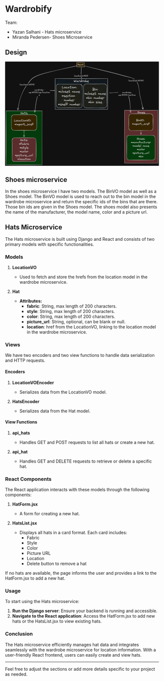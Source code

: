 # Wardrobify

Team:

* Yazan Salhani - Hats microservice
* Miranda Pedersen- Shoes Microservice

## Design
![An excalidraw gragh to show the architecture of the project](image.png)


## Shoes microservice

In the shoes microservice I have two models. The BinVO model as well as a Shoes model. The BinVO model is used to reach out to the bin model in the wardrobe microservice and return the specific ids of the bins that are there. Those bin ids are given in the Shoes model. The shoes model also presents the name of the manufacturer, the model name, color and a picture url.



## Hats Microservice

The Hats microservice is built using Django and React and consists of two primary models with specific functionalities.

### Models

1. **LocationVO**
   - Used to fetch and store the hrefs from the location model in the wardrobe microservice.

2. **Hat**
   - **Attributes:**
     - **fabric**: String, max length of 200 characters.
     - **style**: String, max length of 200 characters.
     - **color**: String, max length of 200 characters.
     - **picture_url**: String, optional, can be blank or null.
     - **location**: href from the LocationVO, linking to the location model in the wardrobe microservice.

### Views

We have two encoders and two view functions to handle data serialization and HTTP requests.

#### Encoders

1. **LocationVOEncoder**
   - Serializes data from the LocationVO model.

2. **HatsEncoder**
   - Serializes data from the Hat model.

#### View Functions

1. **api_hats**
   - Handles GET and POST requests to list all hats or create a new hat.

2. **api_hat**
   - Handles GET and DELETE requests to retrieve or delete a specific hat.

### React Components

The React application interacts with these models through the following components:

1. **HatForm.jsx**
   - A form for creating a new hat.

2. **HatsList.jsx**
   - Displays all hats in a card format. Each card includes:
     - Fabric
     - Style
     - Color
     - Picture URL
     - Location
     - Delete button to remove a hat

If no hats are available, the page informs the user and provides a link to the HatForm.jsx to add a new hat.

### Usage

To start using the Hats microservice:

1. **Run the Django server**: Ensure your backend is running and accessible.
2. **Navigate to the React application**: Access the HatForm.jsx to add new hats or the HatsList.jsx to view existing hats.

### Conclusion

The Hats microservice efficiently manages hat data and integrates seamlessly with the wardrobe microservice for location information. With a user-friendly React frontend, users can easily create and view hats.

---

Feel free to adjust the sections or add more details specific to your project as needed.

